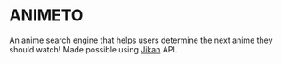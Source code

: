 # ANIMETO

An anime search engine that helps users determine the next anime they should watch! Made possible using [Jikan](https://docs.api.jikan.moe/#section/Information) API.
